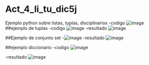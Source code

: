# Act_4_li_tu_dic5j
Ejemplo python sobre listas, tuplas, disciplinarios 
-codigo 
![image](https://github.com/user-attachments/assets/e074f48b-3b31-4a48-b2d8-1a5b48fe320e)
##ejemplo de tuplas
-codigo
![image](https://github.com/user-attachments/assets/afc615f7-c2d7-4fa5-bb9d-e162da08decb)
-resultado
![image](https://github.com/user-attachments/assets/331639d8-ff43-4139-8ad8-5d55ce5f72bc)

##Ejemplo de conjunto set 
-![image](https://github.com/user-attachments/assets/43ebcadc-d790-4a74-92a6-a11a2a67ad99)
-resultado
![image](https://github.com/user-attachments/assets/8c8dc449-4116-487b-a31e-1dc2acfc11db)

##ejemplo diccionario
-codigo
![image](https://github.com/user-attachments/assets/4387a7cf-a56a-461d-a551-f4f8e2c12238)

-resultado
![image](https://github.com/user-attachments/assets/7701ea42-8dee-4549-9721-3b671ff87765)






